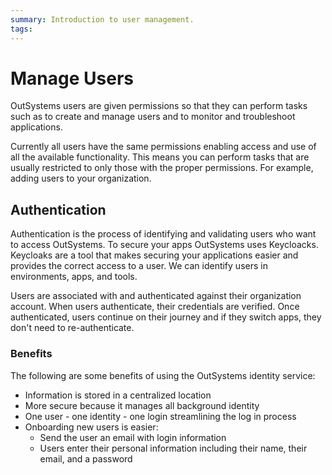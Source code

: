 ```yaml
---
summary: Introduction to user management.  
tags:
---
```


# Manage Users

OutSystems users are given permissions so that they can perform tasks such as to create and manage users and to monitor and troubleshoot applications.

Currently all users have the same permissions enabling access and use of all the available functionality. This means you can perform tasks that are usually restricted to only those with the proper permissions. For example, adding users to your organization.

## Authentication

Authentication is the process of identifying and validating users who want to access OutSystems. To secure your apps OutSystems uses Keycloacks. Keycloaks are a tool that makes securing your applications easier and provides the correct access to a user. We can identify users in environments, apps, and tools.

Users are associated with and authenticated against their organization account. When users authenticate, their credentials are verified. Once authenticated, users continue on their journey and if they switch apps, they don't need to re-authenticate.

### Benefits

The following are some benefits of using the OutSystems identity service:

* Information is stored in a centralized location
* More secure because it manages all background identity
* One user - one identity - one login streamlining the log in process
* Onboarding new users is easier:
    * Send the user an email with login information
    * Users enter their personal information including their name, their email, and a password
  
